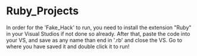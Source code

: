 # Ruby_Projects
In order for the 'Fake_Hack' to run, you need to install the extension "Ruby" in your Visual Studios if not done so already. After that, paste the code into your VS, and save as any name than end in '.rb' and close the VS. Go to where you have saved it and double click it to run!
